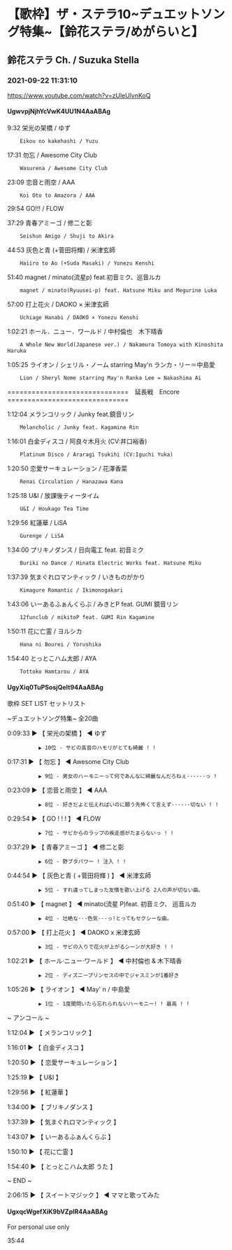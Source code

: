 # 【歌枠】ザ・ステラ10~デュエットソング特集~【鈴花ステラ/めがらいと】

## 鈴花ステラ Ch. / Suzuka Stella

### 2021-09-22 11:31:10

https://www.youtube.com/watch?v=zUleUlvnKoQ

#### UgwvpjNjhYcVwK4UU1N4AaABAg

9:32	栄光の架橋 / ゆず

		Eikou no kakehashi / Yuzu



17:31	勿忘 / Awesome City Club

		Wasurena / Awesome City Club



23:09	恋音と雨空 / AAA

		Koi Oto to Amazora / AAA



29:54	GO!!! / FLOW



37:29	青春アミーゴ / 修二と彰

		Seishun Amigo / Shuji to Akira



44:53	灰色と青 (+菅田将輝) / 米津玄師

		Haiiro to Ao (+Suda Masaki) / Yonezu Kenshi



51:40	magnet / minato(流星p) feat.初音ミク、巡音ルカ

		magnet / minato(Ryuusei-p) feat. Hatsune Miku and Megurine Luka



57:00	打上花火 / DAOKO × 米津玄師

		Uchiage Hanabi / DAOKO × Yonezu Kenshi



1:02:21	ホール．ニュー．ワールド / 中村倫也　木下晴香

		A Whole New World(Japanese ver.) / Nakamura Tomoya with Kinoshita Haruka



1:05:25	ライオン / シェリル・ノーム starring May'n ランカ・リー＝中島愛

		Lion / Sheryl Nome starring May'n Ranka Lee = Nakashima Ai



==============================　延長戦　Encore　==============================



1:12:04	メランコリック / Junky feat.鏡音リン

		Melancholic / Junky feat. Kagamine Rin



1:16:01	白金ディスコ / 阿良々木月火 (CV:井口裕香)

		Platinum Disco / Araragi Tsukihi (CV:Iguchi Yuka)



1:20:50	恋愛サーキュレーション / 花澤香菜

		Renai Circulation / Hanazawa Kana



1:25:18	U&I / 放課後ティータイム

		U&I / Houkago Tea Time



1:29:56	紅蓮華 / LiSA

		Gurenge / LiSA



1:34:00	プリキノダンス / 日向電工 feat. 初音ミク

		Buriki no Dance / Hinata Electric Works feat. Hatsune Miku



1:37:39	気まぐれロマンティック / いきものがかり

		Kimagure Romantic / Ikimonogakari



1:43:06	いーあるふぁんくらぶ / みきとP feat. GUMI 鏡音リン

		12funclub / mikitoP feat. GUMI Rin Kagamine



1:50:11	花に亡霊 / ヨルシカ

		Hana ni Bourei / Yorushika



1:54:40	とっとこハム太郎 / AYA

		Tottoko Hamtarou / AYA



#### UgyXiq0TuPSosjQeIt94AaABAg

歌枠  SET LIST セットリスト 

~デュエットソング特集~ 全20曲



0:09:33 ▶ 【 栄光の架橋 】 ◀ ゆず

              ▶ 10位 - サビの高音のハモリがとても綺麗 ! !



0:17:31 ▶ 【 勿忘 】 ◀ Awesome City Club

              ▶ 9位 - 男女のハーモニーって何であんなに綺麗なんだろねぇ······っ !



0:23:09 ▶ 【 恋音と雨空 】 ◀ AAA

              ▶ 8位 - 好きだよと伝えればいのに願う先怖くて言えず······切ない ! ! 



0:29:54 ▶ 【 GO ! ! ! 】 ◀ FLOW

              ▶ 7位 - サビからのラップの疾走感がたまらないっ ! !



0:37:29 ▶ 【 青春アミーゴ 】 ◀ 修二と彰

              ▶ 6位 - 野ブタパワー ! 注入 ! !



0:44:54 ▶ 【 灰色と青 ( +菅田将輝 ) 】 ◀ 米津玄師

              ▶ 5位 - すれ違ってしまった友情を歌い上げる 2人の声が切ない曲。



0:51:40 ▶ 【 magnet 】 ◀ minato(流星 P)feat. 初音ミク、 巡音ルカ

              ▶ 4位 - 壮絶な···色気···っ!とってもセクシーな曲。



0:57:00 ▶ 【 打上花火 】 ◀  DAOKO x 米津玄師

              ▶ 3位 - サビの入りで花火が上がるシーンが大好き ! !



1:02:21 ▶ 【 ホール·ニュー·ワールド 】 ◀ 中村倫也 & 木下晴香

              ▶ 2位 - ディズニープリンセスの中でジャスミンが1番好き



1:05:26 ▶ 【 ライオン 】 ◀ May' n / 中島愛

              ▶ 1位 - 1度聞問いたら忘れられないハーモニー! ! 最高 ! !



 ~ アンコール ~

1:12:04 ▶ 【 メランコリック 】



1:16:01 ▶ 【 白金ディスコ 】



1:20:50 ▶ 【 恋愛サーキュレーション 】 



1:25:19 ▶ 【 U&I 】 



1:29:56 ▶ 【 紅蓮華 】 



1:34:00 ▶ 【 ブリキノダンス 】 



1:37:39 ▶ 【 気まぐれロマンティック 】 



1:43:07 ▶ 【 いーあるふぁんくらぶ 】 



1:50:10 ▶ 【 花に亡霊 】 



1:54:40 ▶ 【 とっとこハム太郎 うた 】 



~ END ~

2:06:15 ▶ 【 スイートマジック 】 ◀ ママと歌ってみた



#### UgxqcWgefXiK9bVZpIR4AaABAg

For personal use only











35:44

